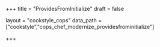 +++
title = "ProvidesFromInitialize"
draft = false

layout = "cookstyle_cops"
data_path = ["cookstyle","cops_chef_modernize_providesfrominitialize"]

+++

<!-- The content of this page is automatically generated from the
cops_chef_modernize_providesfrominitialize.yml file in github.com/chef/cookstyle/blob/master/docs-chef-io/data/cookstyle/. -->
